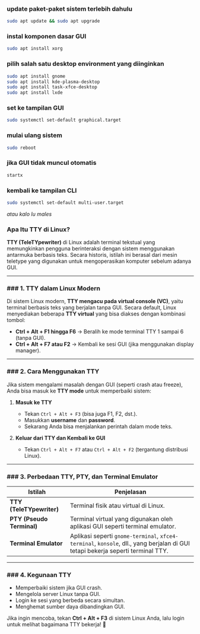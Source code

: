 ### update paket-paket sistem terlebih dahulu
```bash
sudo apt update && sudo apt upgrade
```

### instal komponen dasar GUI
```bash
sudo apt install xorg
```

### pilih salah satu desktop environment yang diinginkan
```bash
sudo apt install gnome
sudo apt install kde-plasma-desktop
sudo apt install task-xfce-desktop
sudo apt install lxde
```

### set ke tampilan GUI
```bash
sudo systemctl set-default graphical.target
```

### mulai ulang sistem
```bash
sudo reboot
```

### jika GUI tidak muncul otomatis
```bash
startx
```

### kembali ke tampilan CLI
```bash
sudo systemctl set-default multi-user.target
```

*atau kalo lu males*

###  **Apa Itu TTY di Linux?**  
**TTY (TeleTYpewriter)** di Linux adalah terminal tekstual yang memungkinkan pengguna berinteraksi dengan sistem menggunakan antarmuka berbasis teks. Secara historis, istilah ini berasal dari mesin teletype yang digunakan untuk mengoperasikan komputer sebelum adanya GUI.

---

### ###  **1. TTY dalam Linux Modern**  
Di sistem Linux modern, **TTY mengacu pada virtual console (VC)**, yaitu terminal berbasis teks yang berjalan tanpa GUI. Secara default, Linux menyediakan beberapa **TTY virtual** yang bisa diakses dengan kombinasi tombol:

- **Ctrl + Alt + F1 hingga F6** → Beralih ke mode terminal TTY 1 sampai 6 (tanpa GUI).
- **Ctrl + Alt + F7 atau F2** → Kembali ke sesi GUI (jika menggunakan display manager).

---

### ###  **2. Cara Menggunakan TTY**  
Jika sistem mengalami masalah dengan GUI (seperti crash atau freeze), Anda bisa masuk ke **TTY mode** untuk memperbaiki sistem:

1. **Masuk ke TTY**  
   - Tekan `Ctrl + Alt + F3` (bisa juga F1, F2, dst.).
   - Masukkan **username** dan **password**.
   - Sekarang Anda bisa menjalankan perintah dalam mode teks.

2. **Keluar dari TTY dan Kembali ke GUI**  
   - Tekan `Ctrl + Alt + F7` atau `Ctrl + Alt + F2` (tergantung distribusi Linux).

---

### ###  **3. Perbedaan TTY, PTY, dan Terminal Emulator**
| **Istilah**  | **Penjelasan** |
|--------------|----------------|
| **TTY (TeleTYpewriter)** | Terminal fisik atau virtual di Linux. |
| **PTY (Pseudo Terminal)** | Terminal virtual yang digunakan oleh aplikasi GUI seperti terminal emulator. |
| **Terminal Emulator** | Aplikasi seperti `gnome-terminal`, `xfce4-terminal`, `konsole`, dll., yang berjalan di GUI tetapi bekerja seperti terminal TTY. |

---

### ###  **4. Kegunaan TTY**
- Memperbaiki sistem jika GUI crash.
- Mengelola server Linux tanpa GUI.
- Login ke sesi yang berbeda secara simultan.
- Menghemat sumber daya dibandingkan GUI.

Jika ingin mencoba, tekan **Ctrl + Alt + F3** di sistem Linux Anda, lalu login untuk melihat bagaimana TTY bekerja! 🚀
